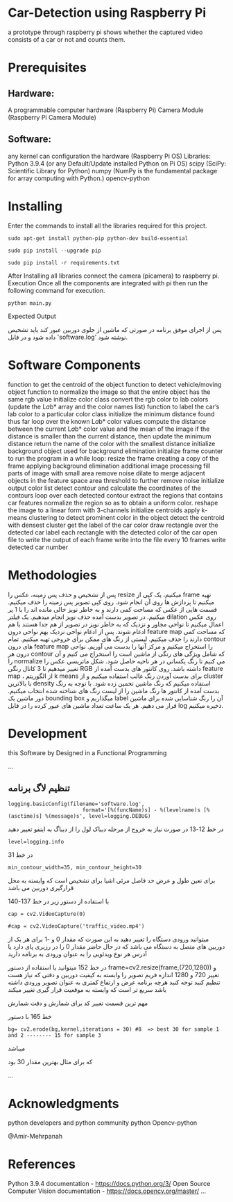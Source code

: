 # Car-Detection using Raspberry Pi
 a prototype through raspberry pi shows whether the captured video consists of a car or not and counts them.

# Prerequisites

## Hardware:


A programmable computer hardware (Raspberry Pi)
Camera Module (Raspberry Pi Camera Module)

## Software:


any kernel can configuration the hardware (Raspberry Pi OS)
Libraries:
Python 3.9.4 (or any Default/Update installed Python on Pi OS)
scipy (SciPy: Scientific Library for Python)
numpy (NumPy is the fundamental package for array computing with Python.)
opencv-python

# Installing

Enter the commands to install all the libraries required for this project.


    sudo apt-get install python-pip python-dev build-essential

    sudo pip install --upgrade pip

    sudo pip install -r requirements.txt


After Installing all libraries connect the camera (picamera) to raspberry pi.
Execution
Once all the components are integrated with pi then run the following command for execution.

    python main.py

Expected Output

پس از اجرای موفق برنامه در صورتی که ماشین از جلوی دوربین عبور کند باید تشخیص داده شود و در فایل 'software.log' نوشته شود.


# Software Components


function to get the centroid of the object
function to detect vehicle/moving object 
function to normalize the image so that the entire object has the same rgb value
initialize color class
convert the rgb color to lab colors (update the L*a*b* array and the color names list)
function to label the car’s lab color to a particular color class
initialize the minimum distance found thus far
loop over the known L*a*b* color values
compute the distance between the current L*a*b*
      color value and the mean of the image	
if the distance is smaller than the current distance, then update the minimum distance
return the name of the color with the smallest distance
initialize background object used for background elimination
initialize frame counter to run the program in a while loop:
resize the frame
creating a copy of the frame
applying background elimination
additional image processing
fill parts of image with small area
remove noise
dilate to merge adjacent objects in the feature space
area threshold to further remove noise 
initialize output color list
detect contour and calculate the coordinates of the contours
loop over each detected contour 
extract the regions that contains car features
normalize the region so as to obtain a uniform color.
reshape the image to a linear form with 3-channels
initialize centroids
apply k-means clustering to detect prominent color in the object
detect the centroid with densest cluster
get the label of the car color
draw rectangle over the detected car
label each rectangle with the detected color of the car
open file to write the output of each frame
write into the file every 10 frames
write detected car number 



# Methodologies


پس از تشخیص و حذف پس زمینه، عکس را resize  میکنیم، یک کپی از frame تهیه میکنیم تا پردازش ها روی آن انجام شود. روی کپی تصویر پس زمینه را حذف میکنیم. قسمت هایی از عکس که مساحت کمی دارند و به خاطر نویز خالی مانده اند را با 1 پر میکنیم. در تصویر بدست آمده حذف نویز انجام میدهیم. یک فیلتر dilation روی عکس اعمال میکنیم تا نواحی مجاور و نزدیک که به خاطر نویز در تصویر از هم جدا هستند با هم ادغام شوند. پس از ادغام نواحی نزدیک بهم نواحی درون feature map که مساحت کمی دارند را حذف میکنیم. لیستی از رنگ های ممکن برای خروجی تهیه میکنیم. تمام contour های درون feature map را استخراج میکنیم و مرکز آنها را بدست می آوریم.  نواحی درون هر contour که شامل ویژگی های رنگی از ماشین است را استخراج می کنیم و آن را normalize می کنیم تا رنگ یکسانی در هر ناحیه حاصل شود. شکل ماتریسی عکس را تغییر میدهیم تا 3 کانال رنگی RGB داشته باشد. روی کانتور های بدست آمده از feature map ، از الگوریتم k means برای بدست آوردن رنگ غالب استفاده میکنیم و از cluster با بالاترین density استفاده میکنیم که رنگ ماشین تخمین زده شود. با توجه به رنگ بدست آمده از کانتور ها رنگ ماشین را از لیست رنگ های شناخته شده انتخاب میکنیم. دور ماشین یک bounding box میگذاریم و label آن را رنگ شناسایی شده برای ماشین قرار می دهیم. هر یک ساعت تعداد ماشین های عبور کرده را در فایل log ذخیره میکنیم.


# Development

this Software by Designed in a Functional Programming


…


## تنظیم لاگ برنامه


    logging.basicConfig(filename='software.log',
                            format='[%(funcName)s] - %(levelname)s [%(asctime)s] %(message)s', level=logging.DEBUG)


در خط 12-13
در صورت نیاز به خروج از مرحله دیباک
لول را از دیباگ به اینفو تغییر دهید

    level=logging.info

در خط 31

    min_contour_width=35, min_contour_height=30

برای تعین طول و عرض حد فاصل مرئی اشیا برای تشخیص است که وابسته به محل قرارگیری دوربین می باشد

با استفاده از دستور زیر در خط 137-140

    cap = cv2.VideoCapture(0)

    #cap = cv2.VideoCapture('traffic_video.mp4')


میتوانید ورودی دستگاه را تغییر دهید به این صورت که مقدار
0 و -1 برای هر یک از دوربین های متصل به دستگاه می باشد که در حال حاضر مقدار 0 را در رزبری پای دارد یا آدرس هر نوع ویدئویی را به عنوان ورودی به برنامه دارید

در خط 152 میتوانید با استفاده از دستور
		frame=cv2.resize(frame,(720,1280))
و تغییر 720 و 1280 اندازه فریم تصویر را وابسته به کیفیت دوربین و دقتی که نیاز هست تنظیم کنید
توجه کنید هرچه برنامه عرض و ارتفاع کمتری به عنوان تصویر ورودی داشته باشد سریع تر است 
که وابسته به موقعیت قرار گیری تغییر میکند

مهم ترین قسمت تغییر کد برای شمارش و دقت شمارش 

خط 165 با دستور

    bg= cv2.erode(bg,kernel,iterations = 30) #8  => best 30 for sample 1 and 2 -------- 15 for sample 3

میباشد

که برای مثال بهترین مقدار 30 بود


…




# Acknowledgments

python developers and python community
python
Opencv-python

@Amir-Mehrpanah


# References

Python 3.9.4 documentation - https://docs.python.org/3/
Open Source Computer Vision documentation - https://docs.opencv.org/master/
...

